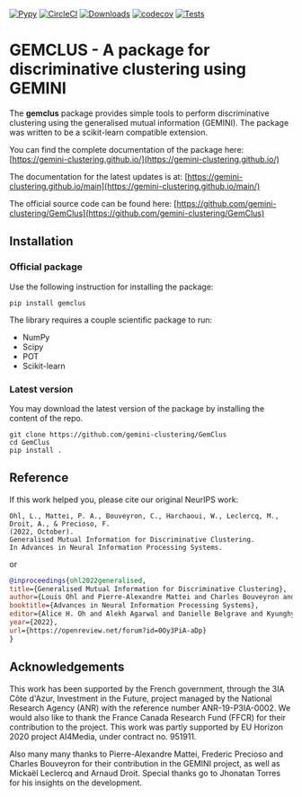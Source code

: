 [![Pypy](https://badge.fury.io/py/gemclus.svg)](https://pypi.org/project/gemclus/)
[![CircleCI](https://dl.circleci.com/status-badge/img/gh/gemini-clustering/GemClus/tree/main.svg?style=svg)](https://dl.circleci.com/status-badge/redirect/gh/gemini-clustering/GemClus/tree/main)
[![Downloads](https://static.pepy.tech/badge/gemclus)](https://pepy.tech/project/gemclus)
[![codecov](https://codecov.io/gh/gemini-clustering/GemClus/graph/badge.svg?token=PBKYANOMWK)](https://codecov.io/gh/gemini-clustering/GemClus)
[![Tests](https://github.com/gemini-clustering/GemClus/actions/workflows/run_tests.yml/badge.svg)](https://github.com/gemini-clustering/GemClus/actions/workflows/run_tests.yml)

# GEMCLUS - A package for discriminative clustering using GEMINI

The **gemclus**  package provides simple tools to perform discriminative clustering using the generalised mutual
information (GEMINI).
The package was written to be a scikit-learn compatible extension.

You can find the complete documentation of the package here: [https://gemini-clustering.github.io/](https://gemini-clustering.github.io/)

The documentation for the latest updates is at: [https://gemini-clustering.github.io/main](https://gemini-clustering.github.io/main/)

The official source code can be found here: [https://github.com/gemini-clustering/GemClus](https://github.com/gemini-clustering/GemClus)

## Installation

### Official package

Use the following instruction for installing the package:

```commandline
pip install gemclus
```

The library requires a couple scientific package to run:

+ NumPy
+ Scipy
+ POT
+ Scikit-learn

### Latest version

You may download the latest version of the package by installing the content of the repo.

```commandline
git clone https://github.com/gemini-clustering/GemClus
cd GemClus
pip install .
```

## Reference

If this work helped you, please cite our original NeurIPS work:

```
Ohl, L., Mattei, P. A., Bouveyron, C., Harchaoui, W., Leclercq, M., Droit, A., & Precioso, F.
(2022, October).
Generalised Mutual Information for Discriminative Clustering.
In Advances in Neural Information Processing Systems.
```

or

```bibtex
@inproceedings{ohl2022generalised,
title={Generalised Mutual Information for Discriminative Clustering},
author={Louis Ohl and Pierre-Alexandre Mattei and Charles Bouveyron and Warith Harchaoui and Micka{\"e}l Leclercq and Arnaud Droit and Frederic Precioso},
booktitle={Advances in Neural Information Processing Systems},
editor={Alice H. Oh and Alekh Agarwal and Danielle Belgrave and Kyunghyun Cho},
year={2022},
url={https://openreview.net/forum?id=0Oy3PiA-aDp}
}
```

## Acknowledgements

This work has been supported by the French government, through the 3IA Côte d'Azur, Investment in the Future, project
managed by the National Research Agency (ANR) with the reference number ANR-19-P3IA-0002. We would also like to thank
the France Canada Research Fund (FFCR) for their contribution to the project. This work was partly supported by
EU Horizon 2020 project AI4Media, under contract no. 951911.

Also many many thanks to Pierre-Alexandre Mattei, Frederic Precioso and Charles Bouveyron for their contribution
in the GEMINI project, as well as Mickaël Leclercq and Arnaud Droit. Special thanks go to Jhonatan Torres for his
insights on the development.
